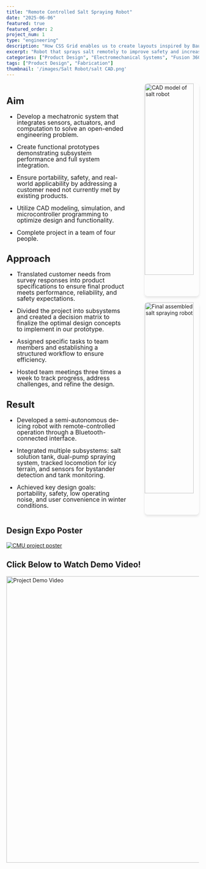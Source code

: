 ```yaml
---
title: "Remote Controlled Salt Spraying Robot"
date: "2025-06-06"
featured: true
featured_order: 2
project_num: 1
type: "engineering"
description: "How CSS Grid enables us to create layouts inspired by Bauhaus and constructivist design"
excerpt: "Robot that sprays salt remotely to improve safety and increase accessibility for those challenged by manual labor in harsh winter weather."
categories: ["Product Design", "Electromechanical Systems", "Fusion 360", "Machining"]
tags: ["Product Design", "Fabrication"]
thumbnail: '/images/Salt Robot/salt CAD.png'
---
```


<div style="display: grid; grid-template-columns: 2fr 1fr; gap: 2rem; margin: 1rem 0;">
  <!-- Left Column - Text -->
  <div style="font-size: 1.0rem; line-height: 1.0;">
    <h2>Aim</h2>
     <ul>
      <li><p>Develop a mechatronic system that integrates sensors, actuators, and computation to solve an open-ended engineering problem.</p></li>
      <li><p>Create functional prototypes demonstrating subsystem performance and full system integration.</p></li>
      <li><p>Ensure portability, safety, and real-world applicability by addressing a customer need not currently met by existing products.</p></li>
      <li><p>Utilize CAD modeling, simulation, and microcontroller programming to optimize design and functionality.</p></li>
      <li><p>Complete project in a team of four people.</p></li>
      </ul>
    <h2>Approach</h2>
     <ul>
      <li><p>Translated customer needs from survey responses into product specifications to ensure final product meets performance, reliability, and safety expectations.</p></li>
      <li><p>Divided the project into subsystems and created a decision matrix to finalize the optimal design concepts to implement in our prototype.</p></li>
      <li><p>Assigned specific tasks to team members and establishing a structured workflow to ensure efficiency.</p></li>
      <li><p>Hosted team meetings three times a week to track progress, address challenges, and refine the design.</p></li>
      </ul>
    <h2>Result</h2>
     <ul>
      <li><p>Developed a semi-autonomous de-icing robot with remote-controlled operation through a Bluetooth-connected interface.</p></li>
      <li><p>​Integrated multiple subsystems: salt solution tank, dual-pump spraying system, tracked locomotion for icy terrain, and sensors for bystander detection and tank monitoring.</p></li>
      <li><p>Achieved key design goals: portability, safety, low operating noise, and user convenience in winter conditions.</p></li>
      </ul>
  </div>

  <!-- Right Column - Images -->
  <div style="display: flex; flex-direction: column; align-items: flex-end; gap: 1rem;">
    <img src="/images/Salt Robot/salt CAD.png" alt="CAD model of salt robot" style="width: 90%; border-radius: 8px; box-shadow: 0 4px 6px rgba(0, 0, 0, 0.1);" />
    <img src="/images/Salt Robot/assemblyWithLocomotion.png" alt="Final assembled salt spraying robot" style="width: 90%; border-radius: 8px; box-shadow: 0 4px 6px rgba(0, 0, 0, 0.1);" />
  </div>
</div>

<!-- Section 3: Poster -->
## Design Expo Poster
<div class="grid grid-cols-1 lg:grid-cols-3 gap-8 my-12">
  <div>
    <a href="/images/Salt Robot/Semi-Autonomous De-Icing Robot.png">
      <img src="/images/Salt Robot/Semi-Autonomous De-Icing Robot.png" alt="CMU project poster" class="w-full h-full object-cover rounded-lg shadow-md cursor-pointer hover:opacity-90 transition-opacity" />
    </a>
  </div>
</div>

## Click Below to Watch Demo Video!
<!-- Prototype Video -->
<p class="text-center">
  <a href="https://www.youtube.com/watch?v=uhJG0-Z05Kw">
    <img src="https://img.youtube.com/vi/uhJG0-Z05Kw/maxresdefault.jpg" alt="Project Demo Video" width="750">
  </a>
</p>
